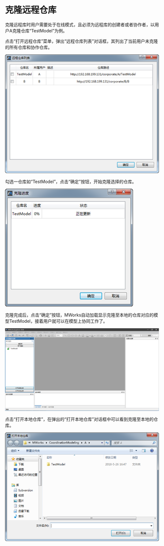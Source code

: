 # 克隆远程仓库

克隆远程库时用户需要处于在线模式，且必须为远程库的创建者或者协作者，以用户A克隆仓库“TestModel”为例。

点击“打开远程仓库”菜单，弹出“远程仓库列表”对话框，其列出了当前用户未克隆的所有仓库和协作仓库。

![&#x8FDC;&#x7A0B;&#x4ED3;&#x5E93;&#x5217;&#x8868;](../.gitbook/assets/ke-long-cang-ku-1.png)

勾选一仓库如“TestModel”，点击“确定”按钮，开始克隆选择的仓库。

![&#x5F00;&#x59CB;&#x514B;&#x9686;&#x4ED3;&#x5E93;](../.gitbook/assets/ke-long-cang-ku-2.png)

克隆完成后，点击“确定”按钮，MWorks自动加载显示克隆至本地的仓库对应的模型TestModel，接着用户就可以在模型上协同工作了。

![&#x52A0;&#x8F7D;&#x663E;&#x793A;&#x514B;&#x9686;&#x81F3;&#x672C;&#x5730;&#x7684;&#x6A21;&#x578B;](../.gitbook/assets/ke-long-cang-ku-3.png)

点击“打开本地仓库”，在弹出的“打开本地仓库”对话框中可以看到克隆至本地的仓库。

![&#x672C;&#x5730;&#x514B;&#x9686;&#x7684;&#x4ED3;&#x5E93;](../.gitbook/assets/ke-long-cang-ku-4.png)


